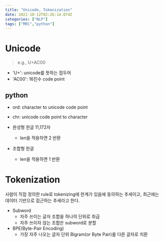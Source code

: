 ```yaml
---
title: "Unicode, Tokenization"
date: 2021-10-12T02:26:14.074Z
categories: ["NLP"]
tags: ["MRC","python"]
---
```

# Unicode
> e.g., U+AC00

- 'U+': unicode를 뜻하는 접두어
- 'AC00': 16진수 code point

## python
- ord: character to unicode code point
- chr: unicode code point to character

- 완성형 한글 11,172자
  - len을 적용하면 2 반환
- 조합형 한글
  - len을 적용하면 1 반환
  
# Tokenization
사람이 직접 정의한 rule로 tokenizing에 한계가 있음에 동의하는 추세이고, 최근에는 데이터 기반으로 접근하는 추세라고 한다.
- Subword
  - 자주 쓰이는 글자 조합을 하나의 단위로 취급
  - 자주 쓰이자 않는 조합은 subword로 분할
- BPE(Byte-Pair Encoding)
  - 가장 자주 나오는 글자 단위 Bigram(or Byte Pair)를 다른 글자로 치환

